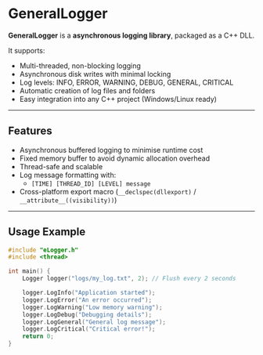 # GeneralLogger

**GeneralLogger** is a **asynchronous logging library**, packaged as a C++ DLL.

It supports:
- Multi-threaded, non-blocking logging
- Asynchronous disk writes with minimal locking
- Log levels: INFO, ERROR, WARNING, DEBUG, GENERAL, CRITICAL
- Automatic creation of log files and folders
- Easy integration into any C++ project (Windows/Linux ready)

---

## Features

- Asynchronous buffered logging to minimise runtime cost
- Fixed memory buffer to avoid dynamic allocation overhead
- Thread-safe and scalable
- Log message formatting with:
  - `[TIME] [THREAD_ID] [LEVEL] message`
- Cross-platform export macro (`__declspec(dllexport)` / `__attribute__((visibility))`)

---

## Usage Example

```cpp
#include "eLogger.h"
#include <thread>

int main() {
    Logger logger("logs/my_log.txt", 2); // Flush every 2 seconds

    logger.LogInfo("Application started");
    logger.LogError("An error occurred");
    logger.LogWarning("Low memory warning");
    logger.LogDebug("Debugging details");
    logger.LogGeneral("General log message");
    logger.LogCritical("Critical error!");
    return 0;
}


